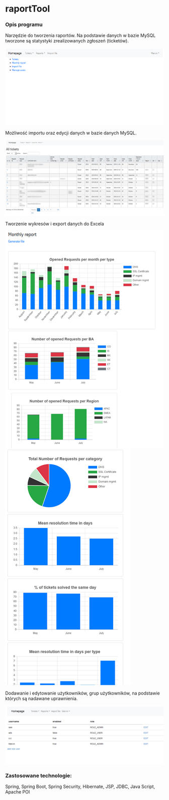 # raportTool

### Opis programu
Narzędzie do tworzenia raportów. Na podstawie danych w bazie MySQL tworzone są statystyki zrealizowanych zgłoszeń (ticketów).

![Screenshot](readme-img/1.png)

Możliwość importu oraz edycji danych w bazie danych MySQL. 

![Screenshot](readme-img/2.png)

Tworzenie wykresów i export danych do Excela

![Screenshot](readme-img/3.png)
![Screenshot](readme-img/6.png)


Dodawanie i edytowanie użytkowników, grup użytkowników, na podstawie których są nadawane uprawnienia.

![Screenshot](readme-img/5.png)

### Zastosowane technologie: 
Spring, Spring Boot, Spring Security, Hibernate, JSP, JDBC, Java Script, Apache POI
